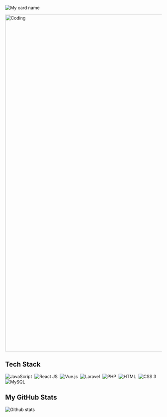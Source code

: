 ![My card name](https://cardivo.vercel.app/api?name=HARDIANTO&description=A%20Passionate%20Code%20Writer%20❤&image=https://avatars.githubusercontent.com/u/99262645?v=4&backgroundColor=%23ecf0f1&instagram=hardihardi&linkedin=Hardi%20Hardi&github=hardihardi&pattern=leaf&colorPattern=%23eaeaea)

<img aligh="center" alt="Coding" width="1080" src="https://previews.123rf.com/images/karpenkoilia/karpenkoilia1806/karpenkoilia180600011/102988806-vector-line-web-concept-for-programming-linear-web-banner-for-coding-.jpg" >

## Tech Stack

![JavaScript](https://img.shields.io/badge/-JavaScript-106eea?style=flat&logo=javascript)&nbsp;
![React JS](https://img.shields.io/badge/-React_JS-106eea?style=flat&logo=react)&nbsp;
![Vue.js](https://img.shields.io/badge/-Vue.js-106eea?style=flat&logo=vue.js)&nbsp;
![Laravel](https://img.shields.io/badge/-Laravel-106eea?style=flat&logo=laravel)&nbsp;
![PHP](https://img.shields.io/badge/-PHP-106eea?style=flat&logo=php)&nbsp;
![HTML](https://img.shields.io/badge/-HTML-106eea?style=flat&logo=html5)&nbsp;
![CSS 3](https://img.shields.io/badge/-CSS-106eea?style=flat&logo=css3)&nbsp;
![MySQL](https://img.shields.io/badge/-MySQL-106eea?style=flat&logo=mysql)&nbsp;

## My GitHub Stats

![Github stats](https://github-readme-stats.vercel.app/api?username=Hardihardi&show_icons=true&include_all_commits=true&hide_border=true&bg_color=fff&icon_color=106eea&title_color=106eea&text_color=000&custom_title=My+Github+Stats)
